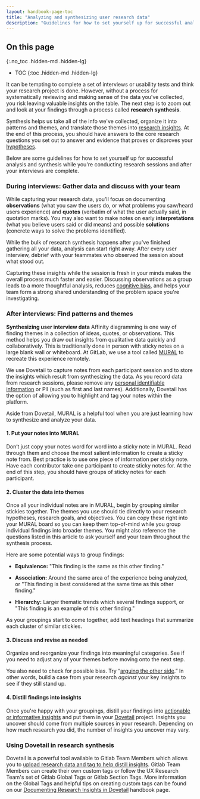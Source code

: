 ```yaml
---
layout: handbook-page-toc
title: "Analyzing and synthesizing user research data"
description: "Guidelines for how to set yourself up for successful analysis and synthesis while you're conducting research sessions and after your interviews are complete"
---
```


## On this page
{:.no_toc .hidden-md .hidden-lg}

- TOC
{:toc .hidden-md .hidden-lg}


It can be tempting to complete a set of interviews or usability tests and think your research project is done. However, without a process for systematically reviewing and making sense of the data you've collected, you risk leaving valuable insights on the table. The next step is to zoom out and look at your findings through a process called **research synthesis**.

Synthesis helps us take all of the info we've collected, organize it into patterns and themes, and translate those themes into [research insights](/handbook/product/ux/ux-research-training/research-insights/). At the end of this process, you should have answers to the core research questions you set out to answer and evidence that proves or disproves your [hypotheses](/handbook/product/ux/ux-research-training/defining-goals-objectives-and-hypotheses/).

Below are some guidelines for how to set yourself up for successful analysis and synthesis while you're conducting research sessions and after your interviews are complete. 

### During interviews: Gather data and discuss with your team
While capturing your research data, you'll focus on documenting **observations** (what you saw the users do, or what problems you saw/heard users experience) and **quotes** (verbatim of what the user actually said, in quotation marks). You may also want to make notes on early **interpretations** (what you believe users said or did means) and possible **solutions** (concrete ways to solve the problems identified).

While the bulk of research synthesis happens after you've finished gathering all your data, analysis can start right away. After every user interview, debrief with your teammates who observed the session about what stood out.

Capturing these insights while the session is fresh in your minds makes the overall process much faster and easier. Discussing observations as a group leads to a more thoughtful analysis, reduces [cognitive bias](https://medium.com/better-humans/cognitive-bias-cheat-sheet-55a472476b18), and helps your team form a strong shared understanding of the problem space you're investigating.

### After interviews: Find patterns and themes

**Synthesizing user interview data**
Affinity diagramming is one way of finding themes in a collection of ideas, quotes, or observations. This method helps you draw out insights from qualitative data quickly and collaboratively. This is traditionally done in person with sticky notes on a large blank wall or whiteboard. At GitLab, we use a tool called [MURAL](https://mural.co/) to recreate this experience remotely.

We use Dovetail to capture notes from each participant session and to store the insights which result from synthesizing the data. As you record data from research sessions, please remove any [personal identifiable information](https://about.gitlab.com/handbook/support/workflows/pii_removal_requests.html#overview) or PII (such as first and last names). Additionally, Dovetail has the option of allowing you to highlight and tag your notes within the platform. 

Aside from Dovetail, MURAL is a helpful tool when you are just learning how to synthesize and analyze your data.

#### 1. Put your notes into MURAL
Don’t just copy your notes word for word into a sticky note in MURAL. Read through them and choose the most salient information to create a sticky note from. Best practice is to use one piece of information per sticky note. Have each contributor take one participant to create sticky notes for. At the end of this step, you should have groups of sticky notes for each participant.

#### 2. Cluster the data into themes
Once all your individual notes are in MURAL, begin by grouping similar stickies together. The themes you use should tie directly to your research hypotheses, research goals, and objectives. You can copy these right into your MURAL board so you can keep them top-of-mind while you group individual findings into broader themes. You might also reference the questions listed in this article to ask yourself and your team throughout the synthesis process.

Here are some potential ways to group findings:

* **Equivalence:** "This finding is the same as this other finding."

* **Association:** Around the same area of the experience being analyzed, or "This finding is best considered at the same time as this other finding."

* **Hierarchy:** Larger thematic trends which several findings support, or "This finding is an example of this other finding."

As your groupings start to come together, add text headings that summarize each cluster of similar stickies.

#### 3. Discuss and revise as needed
Organize and reorganize your findings into meaningful categories. See if you need to adjust any of your themes before moving onto the next step.

You also need to check for possible bias. Try “[arguing the other side](https://uxdesign.cc/how-to-look-at-evidence-and-not-translate-it-into-your-own-agenda-9860171b7ba9).” In other words, build a case from your research *against* your key insights to see if they still stand up.

#### 4. Distill findings into insights
Once you're happy with your groupings, distill your findings into [actionable or informative insights](/handbook/product/ux/ux-research-training/research-insights/) and put them in your [Dovetail](/handbook/product/ux/dovetail/#getting-started-with-dovetail) project. Insights you uncover should come from multiple sources in your research. Depending on how much research you did, the number of insights you uncover may vary. 
 
### Using Dovetail in research synthesis

Dovetail is a powerful tool available to Gitlab Team Members which allows you to [upload research data and tag to help distill insights](/handbook/product/ux/dovetail/#the-ux-research-teams-guide-to-documenting-insights-in-dovetail). Gitlab Team Members can create their own custom tags or follow the UX Research Team's set of Gitlab Global Tags or Gitlab Section Tags. More information on the Global Tags and helpful tips on creating custom tags can be found on our [Documenting Research Insights in Dovetail](/handbook/product/ux/dovetail/#tagging-data-in-dovetail) handbook page.
